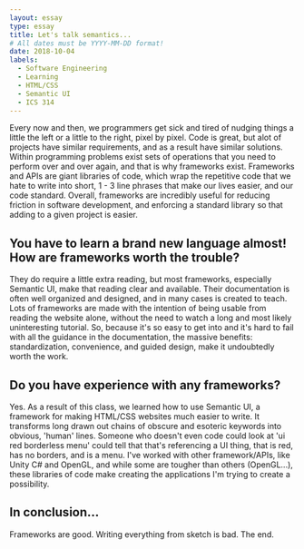 ```yaml
---
layout: essay
type: essay
title: Let's talk semantics...
# All dates must be YYYY-MM-DD format!
date: 2018-10-04
labels:
  - Software Engineering
  - Learning
  - HTML/CSS
  - Semantic UI
  - ICS 314
---
```


Every now and then, we programmers get sick and tired of nudging things a little the left or a little to the right, pixel by pixel.
Code is great, but alot of projects have similar requirements, and as a result have similar solutions. Within programming problems
exist sets of operations that you need to perform over and over again, and that is why frameworks exist. Frameworks and APIs are giant
libraries of code, which wrap the repetitive code that we hate to write into short, 1 - 3 line phrases that make our lives easier, and
our code standard. Overall, frameworks are incredibly useful for reducing friction in software development, and enforcing a standard
library so that adding to a given project is easier.

## You have to learn a brand new language almost! How are frameworks worth the trouble?

They do require a little extra reading, but most frameworks, especially Semantic UI, make that reading clear and available. Their 
documentation is often well organized and designed, and in many cases is created to teach. Lots of frameworks are made with the
intention of being usable from reading the website alone, without the need to watch a long and most likely uninteresting tutorial.
So, because it's so easy to get into and it's hard to fail with all the guidance in the documentation, the massive benefits:
standardization, convenience, and guided design, make it undoubtedly worth the work.

## Do you have experience with any frameworks?

Yes. As a result of this class, we learned how to use Semantic UI, a framework for making HTML/CSS websites much easier to write.
It transforms long drawn out chains of obscure and esoteric keywords into obvious, 'human' lines. Someone who doesn't even code could
look at 'ui red borderless menu' could tell that that's referencing a UI thing, that is red, has no borders, and is a menu. I've worked
with other framework/APIs, like Unity C# and OpenGL, and while some are tougher than others (OpenGL...), these libraries of code make
creating the applications I'm trying to create a possibility.

## In conclusion...

Frameworks are good. Writing everything from sketch is bad. The end.
